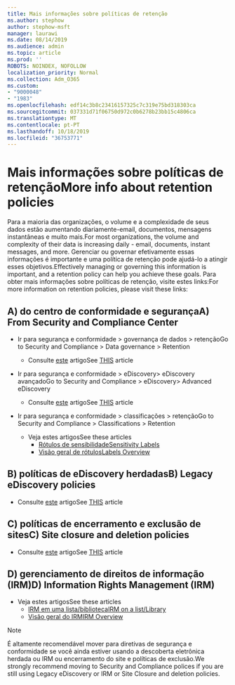 ```yaml
---
title: Mais informações sobre políticas de retenção
ms.author: stephow
author: stephow-msft
manager: laurawi
ms.date: 08/14/2019
ms.audience: admin
ms.topic: article
ms.prod: ''
ROBOTS: NOINDEX, NOFOLLOW
localization_priority: Normal
ms.collection: Adm_O365
ms.custom:
- "9000048"
- "1983"
ms.openlocfilehash: edf14c3b8c23416157325c7c319e75bd318303ca
ms.sourcegitcommit: 037331d71f06750d972c0b6278b23bb15c4806ca
ms.translationtype: MT
ms.contentlocale: pt-PT
ms.lasthandoff: 10/18/2019
ms.locfileid: "36753771"
---
```

# <a name="more-info-about-retention-policies"></a><span data-ttu-id="4d328-102">Mais informações sobre políticas de retenção</span><span class="sxs-lookup"><span data-stu-id="4d328-102">More info about retention policies</span></span>

<span data-ttu-id="4d328-103">Para a maioria das organizações, o volume e a complexidade de seus dados estão aumentando diariamente-email, documentos, mensagens instantâneas e muito mais.</span><span class="sxs-lookup"><span data-stu-id="4d328-103">For most organizations, the volume and complexity of their data is increasing daily - email, documents, instant messages, and more.</span></span> <span data-ttu-id="4d328-104">Gerenciar ou governar efetivamente essas informações é importante e uma política de retenção pode ajudá-lo a atingir esses objetivos.</span><span class="sxs-lookup"><span data-stu-id="4d328-104">Effectively managing or governing this information is important, and a retention policy can help you achieve these goals.</span></span> <span data-ttu-id="4d328-105">Para obter mais informações sobre políticas de retenção, visite estes links:</span><span class="sxs-lookup"><span data-stu-id="4d328-105">For more information on retention policies, please visit these links:</span></span>

## <a name="a-from-security-and-compliance-center"></a><span data-ttu-id="4d328-106">A) do centro de conformidade e segurança</span><span class="sxs-lookup"><span data-stu-id="4d328-106">A) From Security and Compliance Center</span></span>

- <span data-ttu-id="4d328-107">Ir para segurança e conformidade > governança de dados > retenção</span><span class="sxs-lookup"><span data-stu-id="4d328-107">Go to Security and Compliance > Data governance > Retention</span></span>
  - <span data-ttu-id="4d328-108">Consulte [este](https://docs.microsoft.com/office365/securitycompliance/retention-policies) artigo</span><span class="sxs-lookup"><span data-stu-id="4d328-108">See [THIS](https://docs.microsoft.com/office365/securitycompliance/retention-policies) article</span></span>

- <span data-ttu-id="4d328-109">Ir para segurança e conformidade > eDiscovery> eDiscovery avançado</span><span class="sxs-lookup"><span data-stu-id="4d328-109">Go to Security and Compliance > eDiscovery> Advanced eDiscovery</span></span> 
  - <span data-ttu-id="4d328-110">Consulte [este](https://docs.microsoft.com/office365/securitycompliance/ediscovery-cases) artigo</span><span class="sxs-lookup"><span data-stu-id="4d328-110">See [THIS](https://docs.microsoft.com/office365/securitycompliance/ediscovery-cases) article</span></span>

- <span data-ttu-id="4d328-111">Ir para segurança e conformidade > classificações > retenção</span><span class="sxs-lookup"><span data-stu-id="4d328-111">Go to Security and Compliance > Classifications > Retention</span></span>
  - <span data-ttu-id="4d328-112">Veja estes artigos</span><span class="sxs-lookup"><span data-stu-id="4d328-112">See these articles</span></span>
    - [<span data-ttu-id="4d328-113">Rótulos de sensibilidade</span><span class="sxs-lookup"><span data-stu-id="4d328-113">Sensitivity Labels</span></span>](https://docs.microsoft.com/office365/securitycompliance/sensitivity-labels)
    - [<span data-ttu-id="4d328-114">Visão geral de rótulos</span><span class="sxs-lookup"><span data-stu-id="4d328-114">Labels Overview</span></span>](https://docs.microsoft.com/office365/securitycompliance/labels)

## <a name="b-legacy-ediscovery-policies"></a><span data-ttu-id="4d328-115">B) políticas de eDiscovery herdadas</span><span class="sxs-lookup"><span data-stu-id="4d328-115">B) Legacy eDiscovery policies</span></span>

- <span data-ttu-id="4d328-116">Consulte [este](https://support.office.com/article/Set-up-an-eDiscovery-Center-in-SharePoint-Online-A18F8975-AA7F-43B4-A7D6-001D14744D8E) artigo</span><span class="sxs-lookup"><span data-stu-id="4d328-116">See [THIS](https://support.office.com/article/Set-up-an-eDiscovery-Center-in-SharePoint-Online-A18F8975-AA7F-43B4-A7D6-001D14744D8E) article</span></span>

## <a name="c-site-closure-and-deletion-policies"></a><span data-ttu-id="4d328-117">C) políticas de encerramento e exclusão de sites</span><span class="sxs-lookup"><span data-stu-id="4d328-117">C) Site closure and deletion policies</span></span>

- <span data-ttu-id="4d328-118">Consulte [este](https://support.office.com/article/Use-policies-for-site-closure-and-deletion-A8280D82-27FD-48C5-9ADF-8A5431208BA5) artigo</span><span class="sxs-lookup"><span data-stu-id="4d328-118">See [THIS](https://support.office.com/article/Use-policies-for-site-closure-and-deletion-A8280D82-27FD-48C5-9ADF-8A5431208BA5) article</span></span>  

## <a name="d-information-rights-management-irm"></a><span data-ttu-id="4d328-119">D) gerenciamento de direitos de informação (IRM)</span><span class="sxs-lookup"><span data-stu-id="4d328-119">D) Information Rights Management (IRM)</span></span>

- <span data-ttu-id="4d328-120">Veja estes artigos</span><span class="sxs-lookup"><span data-stu-id="4d328-120">See these articles</span></span>
  - [<span data-ttu-id="4d328-121">IRM em uma lista/biblioteca</span><span class="sxs-lookup"><span data-stu-id="4d328-121">IRM on a list/Library</span></span>](https://support.office.com/article/apply-information-rights-management-to-a-list-or-library-3bdb5c4e-94fc-4741-b02f-4e7cc3c54aa1)
  - [<span data-ttu-id="4d328-122">Visão geral do IRM</span><span class="sxs-lookup"><span data-stu-id="4d328-122">IRM Overview</span></span>](https://support.office.com/article/create-and-apply-information-management-policies-eb501fe9-2ef6-4150-945a-65a6451ee9e9)

> [!Note]
> <span data-ttu-id="4d328-123">É altamente recomendável mover para diretivas de segurança e conformidade se você ainda estiver usando a descoberta eletrônica herdada ou IRM ou encerramento do site e políticas de exclusão.</span><span class="sxs-lookup"><span data-stu-id="4d328-123">We strongly recommend moving to Security and Compliance polices if you are still using Legacy eDiscovery or IRM or Site Closure and deletion policies.</span></span>
